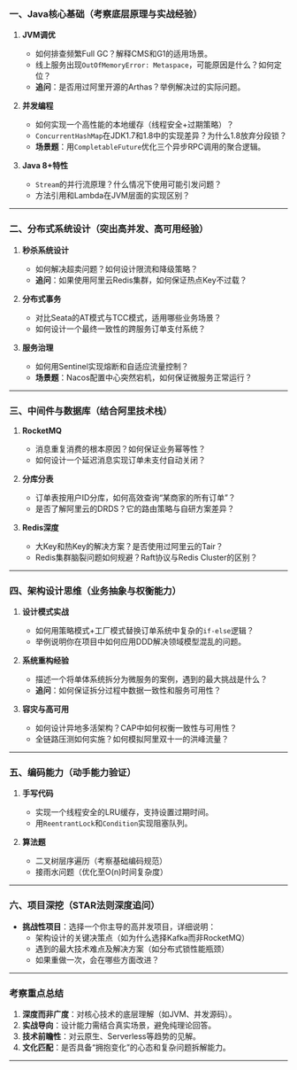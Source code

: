 
### **一、Java核心基础（考察底层原理与实战经验）**
1. **JVM调优**  
   - 如何排查频繁Full GC？解释CMS和G1的适用场景。  
   - 线上服务出现`OutOfMemoryError: Metaspace`，可能原因是什么？如何定位？  
   - **追问**：是否用过阿里开源的Arthas？举例解决过的实际问题。

2. **并发编程**  
   - 如何实现一个高性能的本地缓存（线程安全+过期策略）？
   - `ConcurrentHashMap`在JDK1.7和1.8中的实现差异？为什么1.8放弃分段锁？
   - **场景题**：用`CompletableFuture`优化三个异步RPC调用的聚合逻辑。

3. **Java 8+特性**
   - `Stream`的并行流原理？什么情况下使用可能引发问题？
   - 方法引用和Lambda在JVM层面的实现区别？

---

### **二、分布式系统设计（突出高并发、高可用经验）**
1. **秒杀系统设计**
   - 如何解决超卖问题？如何设计限流和降级策略？
   - **追问**：如果使用阿里云Redis集群，如何保证热点Key不过载？

2. **分布式事务**  
   - 对比Seata的AT模式与TCC模式，适用哪些业务场景？  
   - 如何设计一个最终一致性的跨服务订单支付系统？

3. **服务治理**  
   - 如何用Sentinel实现熔断和自适应流量控制？  
   - **场景题**：Nacos配置中心突然宕机，如何保证微服务正常运行？

---

### **三、中间件与数据库（结合阿里技术栈）**
1. **RocketMQ**  
   - 消息重复消费的根本原因？如何保证业务幂等性？
   - 如何设计一个延迟消息实现订单未支付自动关闭？

2. **分库分表**  
   - 订单表按用户ID分库，如何高效查询“某商家的所有订单”？  
   - 是否了解阿里云的DRDS？它的路由策略与自研方案差异？

3. **Redis深度**  
   - 大Key和热Key的解决方案？是否使用过阿里云的Tair？  
   - Redis集群脑裂问题如何规避？Raft协议与Redis Cluster的区别？

---

### **四、架构设计思维（业务抽象与权衡能力）**
1. **设计模式实战**  
   - 如何用策略模式+工厂模式替换订单系统中复杂的`if-else`逻辑？  
   - 举例说明你在项目中如何应用DDD解决领域模型混乱的问题。

2. **系统重构经验**  
   - 描述一个将单体系统拆分为微服务的案例，遇到的最大挑战是什么？  
   - **追问**：如何保证拆分过程中数据一致性和服务可用性？

3. **容灾与高可用**  
   - 如何设计异地多活架构？CAP中如何权衡一致性与可用性？  
   - 全链路压测如何实施？如何模拟阿里双十一的洪峰流量？

---

### **五、编码能力（动手能力验证）**
1. **手写代码**  
   - 实现一个线程安全的LRU缓存，支持设置过期时间。  
   - 用`ReentrantLock`和`Condition`实现阻塞队列。

2. **算法题**  
   - 二叉树层序遍历（考察基础编码规范）  
   - 接雨水问题（优化至O(n)时间复杂度）

---

### **六、项目深挖（STAR法则深度追问）**
- **挑战性项目**：选择一个你主导的高并发项目，详细说明：  
  - 架构设计的关键决策点（如为什么选择Kafka而非RocketMQ）  
  - 遇到的最大技术难点及解决方案（如分布式锁性能瓶颈）  
  - 如果重做一次，会在哪些方面改进？

---

### **考察重点总结**
1. **深度而非广度**：对核心技术的底层理解（如JVM、并发源码）。  
2. **实战导向**：设计能力需结合真实场景，避免纯理论回答。  
3. **技术前瞻性**：对云原生、Serverless等趋势的见解。  
4. **文化匹配**：是否具备“拥抱变化”的心态和复杂问题拆解能力。

---